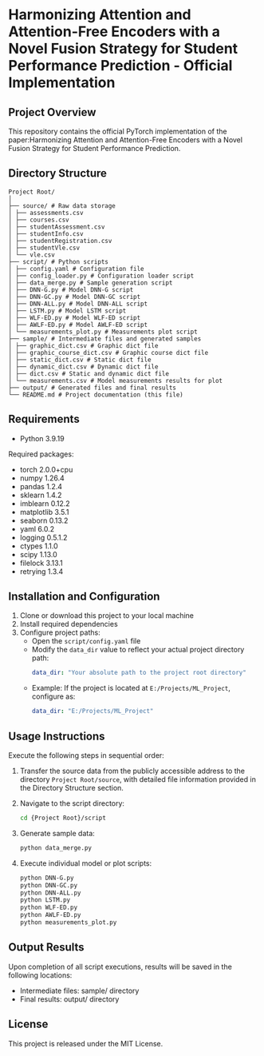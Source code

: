 # Harmonizing Attention and Attention-Free Encoders with a Novel Fusion Strategy for Student Performance Prediction - Official Implementation


## Project Overview

This repository contains the official PyTorch implementation of the paper:Harmonizing Attention and Attention-Free Encoders with a Novel Fusion Strategy for Student Performance Prediction.

## Directory Structure

    Project Root/
    │
    ├── source/ # Raw data storage
    │ ├── assessments.csv
    │ ├── courses.csv
    │ ├── studentAssessment.csv
    │ ├── studentInfo.csv
    │ ├── studentRegistration.csv
    │ ├── studentVle.csv
    │ └── vle.csv
    ├── script/ # Python scripts
    │ ├── config.yaml # Configuration file
    │ ├── config_loader.py # Configuration loader script
    │ ├── data_merge.py # Sample generation script
    │ ├── DNN-G.py # Model DNN-G script
    │ ├── DNN-GC.py # Model DNN-GC script
    │ ├── DNN-ALL.py # Model DNN-ALL script
    │ ├── LSTM.py # Model LSTM script
    │ ├── WLF-ED.py # Model WLF-ED script
    │ ├── AWLF-ED.py # Model AWLF-ED script
    │ └── measurements_plot.py # Measurements plot script
    ├── sample/ # Intermediate files and generated samples
    │ ├── graphic_dict.csv # Graphic dict file
    │ ├── graphic_course_dict.csv # Graphic course dict file
    │ ├── static_dict.csv # Static dict file
    │ ├── dynamic_dict.csv # Dynamic dict file
    │ ├── dict.csv # Static and dynamic dict file
    │ └── measurements.csv # Model measurements results for plot
    ├── output/ # Generated files and final results
    └── README.md # Project documentation (this file)

## Requirements

- Python 3.9.19

Required packages:
- torch 2.0.0+cpu
- numpy 1.26.4
- pandas 1.2.4
- sklearn 1.4.2
- imblearn 0.12.2
- matplotlib 3.5.1
- seaborn 0.13.2
- yaml 6.0.2
- logging 0.5.1.2
- ctypes 1.1.0
- scipy 1.13.0
- filelock 3.13.1
- retrying 1.3.4

## Installation and Configuration

1. Clone or download this project to your local machine
2. Install required dependencies
3. Configure project paths:
   - Open the `script/config.yaml` file
   - Modify the `data_dir` value to reflect your actual project directory path:
     ```yaml
     data_dir: "Your absolute path to the project root directory"
     ```
   - Example: If the project is located at `E:/Projects/ML_Project`, configure as:
     ```yaml
     data_dir: "E:/Projects/ML_Project"
     ```

## Usage Instructions

Execute the following steps in sequential order:

1. Transfer the source data from the publicly accessible address to the directory `Project Root/source`, with detailed file information provided in the Directory Structure section.

2. Navigate to the script directory:
   ```bash
   cd {Project Root}/script
   ```
3. Generate sample data:
   ```bash
   python data_merge.py
   ```
4. Execute individual model or plot scripts:
   ```bash
   python DNN-G.py
   python DNN-GC.py
   python DNN-ALL.py
   python LSTM.py
   python WLF-ED.py
   python AWLF-ED.py
   python measurements_plot.py
   ```

## Output Results

Upon completion of all script executions, results will be saved in the following locations:
- Intermediate files: sample/ directory
- Final results: output/ directory

## License
This project is released under the MIT License.